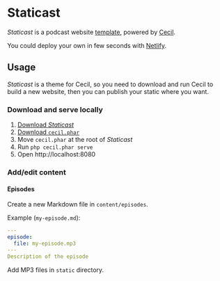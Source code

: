 # Staticast

_Staticast_ is a podcast website [template](https://github.com/Cecilapp/staticast), powered by [Cecil](https://cecil.app).

You could deploy your own in few seconds with [Netlify](https://app.netlify.com/start/deploy?repository=https://github.com/Cecilapp/staticast).
<!-- break -->
## Usage

_Staticast_ is a theme for Cecil, so you need to download and run Cecil to build a new website, then you can publish your static where you want.

### Download and serve locally

1. [Download _Staticast_](https://github.com/Cecilapp/staticast/archive/master.zip)
2. [Download `cecil.phar`](https://github.com/Cecilapp/Cecil/releases/latest/download/cecil.phar)
3. Move `cecil.phar` at the root of _Staticast_
4. Run `php cecil.phar serve`
5. Open http://localhost:8080

### Add/edit content

#### Episodes

Create a new Markdown file in `content/episodes`.

Example (`my-episode.md`):

```yaml
---
episode:
  file: my-episode.mp3
---
Description of the episode
```

Add MP3 files in `static` directory.
